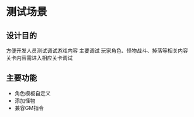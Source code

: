 # 测试场景

## 设计目的

方便开发人员测试调试游戏内容
主要调试 玩家角色、怪物战斗、掉落等相关内容
关卡内容需进入相应关卡调试

## 主要功能

- 角色模板自定义
- 添加怪物
- 兼容GM指令

